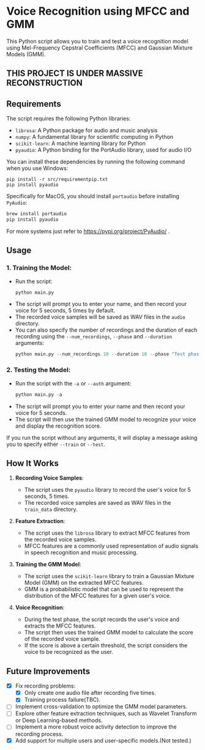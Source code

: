 # Voice Recognition using MFCC and GMM

This Python script allows you to train and test a voice recognition model using Mel-Frequency Cepstral Coefficients (MFCC) and Gaussian Mixture Models (GMM).

## **THIS PROJECT IS UNDER MASSIVE RECONSTRUCTION**

## Requirements

The script requires the following Python libraries:

- `librosa`: A Python package for audio and music analysis
- `numpy`: A fundamental library for scientific computing in Python
- `scikit-learn`: A machine learning library for Python
- `pyaudio`: A Python binding for the PortAudio library, used for audio I/O

You can install these dependencies by running the following command when you use Windows:

```
pip install -r src/requirementpip.txt
pip install pyaudio
```

Specifically for MacOS, you should install `portaudio` before installing `PyAudio`:

```zsh
brew install portaudio
pip install pyaudio
```

For more systems just refer to https://pypi.org/project/PyAudio/ .

## Usage


### 1. **Training the Model**:

   - Run the script:
     ```python
     python main.py 
     ```
   - The script will prompt you to enter your name, and then record your voice for 5 seconds, 5 times by default.
   - The recorded voice samples will be saved as WAV files in the `audio` directory.
   - You can also specify the number of recordings and the duration of each recording using the `--num_recordings`,  `--phase` and `--duration` arguments:
     ```python
     python main.py --num_recordings 10 --duration 10 --phase "Test phase for several seconds."
     ```

### 2. **Testing the Model**:
   - Run the script with the `-a` or `--auth` argument:
     ```python
     python main.py -a
     ```
   - The script will prompt you to enter your name and then record your voice for 5 seconds.
   - The script will then use the trained GMM model to recognize your voice and display the recognition score.

If you run the script without any arguments, it will display a message asking you to specify either `--train` or `--test`.

## How It Works

1. **Recording Voice Samples**:
   - The script uses the `pyaudio` library to record the user's voice for 5 seconds, 5 times.
   - The recorded voice samples are saved as WAV files in the `train_data` directory.

2. **Feature Extraction**:
   - The script uses the `librosa` library to extract MFCC features from the recorded voice samples.
   - MFCC features are a commonly used representation of audio signals in speech recognition and music processing.

3. **Training the GMM Model**:
   - The script uses the `scikit-learn` library to train a Gaussian Mixture Model (GMM) on the extracted MFCC features.
   - GMM is a probabilistic model that can be used to represent the distribution of the MFCC features for a given user's voice.

4. **Voice Recognition**:
   - During the test phase, the script records the user's voice and extracts the MFCC features.
   - The script then uses the trained GMM model to calculate the score of the recorded voice sample.
   - If the score is above a certain threshold, the script considers the voice to be recognized as the user.

## Future Improvements

- [x] Fix recording problems:
  - [x] Only create one audio file after recording five times.
  - [x] Training process failure(TBC).
- [ ] Implement cross-validation to optimize the GMM model parameters.
- [ ] Explore other feature extraction techniques, such as Wavelet Transform or Deep Learning-based methods.
- [ ] Implement a more robust voice activity detection to improve the recording process.
- [x] Add support for multiple users and user-specific models.(Not tested.)